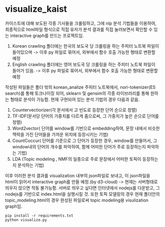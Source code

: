 # visualize_kaist

카이스트에 대해 보도된 각종 기사들을 크롤링하고, 그에 nlp 분석 기법들을 이용하여, 최종적으로 html파일 형식으로 직접 유저가 분석 결과를 직접 눌러보면서 확인할 수 있는 interactive graph를 만드는 프로젝트임. 

1. Korean crawling 폴더에는 한국의 보도국 당 크롤링을 하는 주피터 노트북 파일이 들어있으며  -> 이후 py 파일로 묶어서, 외부에서 함수 호출 가능한 형태로 변환할 예정
2. English crawling 폴더에는 영어 보도국 당 크롤링을 하는 주피터 노트북 파일이 들어가 있음. -> 이후 py 파일로 묶어서, 외부에서 함수 호출 가능한 형태로 변환할 예정

작성된 파일들은 폴더 밖의 korean_analize 주피터 노트북에서, nori-tokenizer(ES search)를 통해 토크나이징 되어, sklearn 및 gensim의 각종 라이브러리를 통해 원하는 형태로 분석이 가능함. 
현재 구현되어 있는 분석 기법의 경우 다음과 같음. 
  1. Countervectiorizer(각 문서에서 고 빈도로 등장한 단어 순으로 정렬)
  2. TF-IDF(문서당 단어의 가중치를 다르게 줌으로써, 그 가중치가 높은 순으로 단어를 정렬) 
  3. Word2vector( 단어를 window를 기반으로 embedding하여, 문장 내에서 비슷한 맥락을 가진 단어들을 가까운 위치에 등장시키는 기법) 
  4. CountCoccur( 단어를 기준으로 그 단어가 등장한 경우, window를 만들어서, 그 window내의 단어의 개수를 파악하여, 함께 어떠한 단어가 주로 등장하는지 파악하는 기법) 
  5. LDA (Topic modeling , NMF의 일종으로 주로 문장에서 어떠한 토픽이 등장하는지 분석하는 기법) 
 
 이후 이러한 분석 결과를 visualization 내부의 json파일로 보내고, 이 json파일을 html이 읽어서 interactive graph를 만들 예정.(by d3-cloud) -> 현재는 서버형태로 띄우지 않으면 작동 불가능함. 
 서버로 띄우고 싶다면 인터넷에서 nodejs를 다운받고, 그 nodejs를 기반으로 index.html을 실행시킬 것. 
 또한 토픽 모델링의 경우 현재 폴더안의 topic_modeling.html의 경우 완성된 파일로써 topic modeling용 visulization graph임. 
 
 
~~~
pip install -r requirements.txt
python visualize.py
~~~